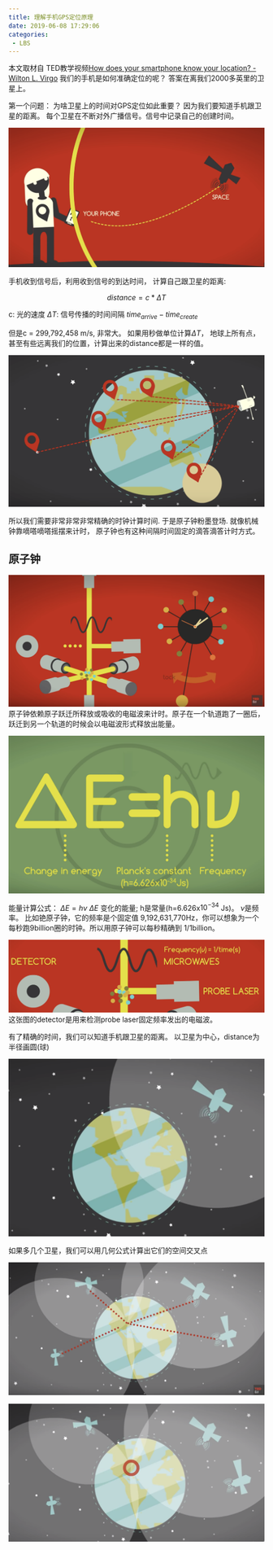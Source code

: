 ```yaml
---
title: 理解手机GPS定位原理
date: 2019-06-08 17:29:06
categories:
 - LBS 
---
```


本文取材自 TED教学视频[How does your smartphone know your location? - Wilton L. Virgo](https://www.youtube.com/watch?v=70cDSUI4XKE)
我们的手机是如何准确定位的呢？ 答案在离我们2000多英里的卫星上。

第一个问题： 为啥卫星上的时间对GPS定位如此重要？ 因为我们要知道手机跟卫星的距离。 每个卫星在不断对外广播信号。信号中记录自己的创建时间。


![48bce392.png](/img/a9bb4ba0-9918-4e5c-9fc0-3b9a28363e6b/48bce392.png)

手机收到信号后，利用收到信号的到达时间， 计算自己跟卫星的距离: 

$$distance = c * \Delta T $$

c: 光的速度
$\Delta T$: 信号传播的时间间隔 $time_{arrive} - time_{create}$

但是c = 299,792,458 m/s, 非常大。 如果用秒做单位计算$\Delta T$， 地球上所有点，甚至有些远离我们的位置，计算出来的distance都是一样的值。 

![f8edfbb6.png](/img/a9bb4ba0-9918-4e5c-9fc0-3b9a28363e6b/f8edfbb6.png)


所以我们需要非常非常非常精确的时钟计算时间. 于是原子钟粉墨登场. 就像机械钟靠嘀嗒嘀嗒摇摆来计时， 原子钟也有这种间隔时间固定的滴答滴答计时方式。 

## 原子钟

![782d2620.png](/img/a9bb4ba0-9918-4e5c-9fc0-3b9a28363e6b/782d2620.png)
原子钟依赖原子跃迁所释放或吸收的电磁波来计时。原子在一个轨道跑了一圈后，跃迁到另一个轨道的时候会以电磁波形式释放出能量。

![a68ec7af.png](/img/a9bb4ba0-9918-4e5c-9fc0-3b9a28363e6b/a68ec7af.png)

能量计算公式： $\Delta E = h \nu$ $\Delta E$ 变化的能量; h是常量(h=6.626x$10^{-34}$ Js)。 $\nu$是频率。 比如铯原子钟，它的频率是个固定值 9,192,631,770Hz，你可以想象为一个每秒跑9billion圈的时钟。所以用原子钟可以每秒精确到 1/1billion。 

![0bc32fc3.png](/img/a9bb4ba0-9918-4e5c-9fc0-3b9a28363e6b/ca6ea804.png)
这张图的detector是用来检测probe laser固定频率发出的电磁波。


有了精确的时间，我们可以知道手机跟卫星的距离。 以卫星为中心，distance为半径画圆(球)

![f58c51ad.png](/img/a9bb4ba0-9918-4e5c-9fc0-3b9a28363e6b/f58c51ad.png)

如果多几个卫星，我们可以用几何公式计算出它们的空间交叉点

![293478f1.png](/img/a9bb4ba0-9918-4e5c-9fc0-3b9a28363e6b/293478f1.png)

![6cbd0ed3.png](/img/a9bb4ba0-9918-4e5c-9fc0-3b9a28363e6b/6cbd0ed3.png)


